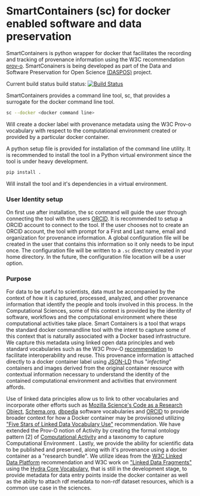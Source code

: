 # SmartContainers (sc) for docker enabled software and data preservation

SmartContainers is python wrapper for docker that facilitates the recording
and tracking of provenance information using the W3C recommendation [prov-o](http://www.w3.org/TR/prov-o/).
SmartConainers is being developed as part of the Data and Software Preservation  for Open Science [(DASPOS)](http://daspos.org) project.

Current build status  build status: [![Build Status](https://travis-ci.org/crcresearch/smartcontainers.svg?branch=master)](https://travis-ci.org/crcresearch/smartcontainers)

SmartContainers provides a command line tool, sc, that provides a surrogate for the docker command line tool.

```bash
sc --docker <docker command line>
```

Will create a docker label with provenance metadata using the W3C Prov-o vocabulary with respect to the
computational environment created or provided by a particular docker container.

A python setup file is provided for installation of the command line utility. It is recommended to install the tool in a Python virtual environment since the tool is under heavy development.

```bash
pip install .
```

Will install the tool and it's dependencies in a virtual environment.

### User Identity setup
On first use after installation, the sc command will guide the user through connecting the tool with the
users [ORCID](http://orcid.org). It is recommended to setup a ORCID account to connect to the tool. If the user chooses
not to create an ORCID account, the tool with prompt for a First and Last name, email and organization for provenance information. A global configuration file will be created in the user that contains this information so it only needs to be input once. The configuration file will be written to a `.sc` directory created in your home directory.  In the future, the configuration file location will be a user option.

### Purpose
For data to be useful to scientists, data must be accompanied by the context of how it is captured, processed, analyzed, and other provenance information that identify the people and tools involved in this process. In the Computational Sciences, some of this context is provided by the identity of software, workflows and the computational environment where these computational activities take place. Smart Containers is a tool that wraps the standard docker commandline tool with the intent to capture some of this context that is naturally associated with a Docker based infrastructure. We capture this metadata using linked open data principles and web standard vocabularies such as the W3C Prov-O [recommendation](https://www.w3.org/TR/prov-o/) to facilitate interoperability and reuse. This provenance information is attached directly to a docker container label using [JSON-LD](http://json-ld.org) thus "*infecting*" containers and images derived from the original container resource with contextual information necessary to understand the identity of the contained computational environment and activities that environment affords.

Use of linked data principles allow us to link to other vocabularies and incorporate other efforts such as [Mozilla Science's Code as a Research Object](https://github.com/codemeta/codemeta), [Schema.org](https://schema.org/Code), [dbpedia](http://dbpedia.org/ontology/Software) software vocabularies and [ORCID](http://orcid.org/) to provide broader context for how a Docker container may be provisioned utilizing ["Five Stars of Linked Data Vocabulary Use"](http://dx.doi.org/10.3233/SW-140135) recommendation. We have extended the Prov-O notion of Activity by creating the formal ontology pattern [2]  of [Computational Activity](https://github.com/Vocamp/ComputationalActivity) and a taxonomy to capture Computational Environment . Lastly, we provide the ability for scientific data to be published and preserved, along with it's provenance using a docker container as a "research bundle". We utilize ideas from the [W3C Linked Data Platform](https://www.w3.org/TR/ldp/) recommendation and W3C work on ["Linked Data Fragments"](http://linkeddatafragments.org/) using the [Hydra Core Vocabulary](https://www.hydra-cg.com/spec/latest/linked-data-fragments/), that is still in the development stage, to provide metadata for data entry points inside the docker container as well as the ability to attach rdf metadata to non-rdf dataset resources, which is a common use case in the sciences.
